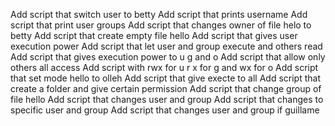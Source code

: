 Add script that switch user to betty
Add script that prints username
Add script that print user groups
Add script that changes owner of file helo to betty
Add script that create empty file hello
Add script that gives user execution power
Add script that let user and group execute and others read
Add script that gives execution power to u g and o
Add script that allow only others all access
Add script with rwx for u r x for g and wx for o
Add script that set mode hello to olleh
Add script that give execte to all
Add script that create a folder and give certain permission
Add script that change group of file hello
Add script that changes user and group
Add script that changes to specific user and group
Add script that changes user and group if guillame
